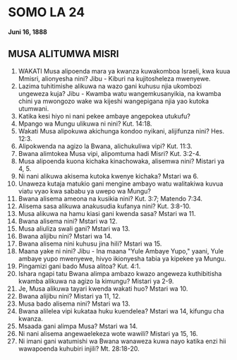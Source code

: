 # SOMO LA 24
**Juni 16, 1888**

## MUSA ALITUMWA MISRI

1. WAKATI Musa alipoenda mara ya kwanza kuwakomboa Israeli, kwa kuua Mmisri, alionyesha nini? Jibu - Kiburi na kujitosheleza mwenyewe.
2. Lazima tuhitimishe alikuwa na wazo gani kuhusu njia ukombozi ungeweza kuja? Jibu - Kwamba watu wangemkusanyikia, na kwamba chini ya mwongozo wake wa kijeshi wangepigana njia yao kutoka utumwani.
3. Katika kesi hiyo ni nani pekee ambaye angepokea utukufu?
4. Mpango wa Mungu ulikuwa ni nini? Kut. 14:18.
5. Wakati Musa alipokuwa akichunga kondoo nyikani, alijifunza nini? Hes. 12:3.
6. Alipokwenda na agizo la Bwana, alichukuliwa vipi? Kut. 11:3.
7. Bwana alimtokea Musa vipi, alipomtuma hadi Misri? Kut. 3:2-4.
8. Musa alipoenda kuona kichaka kinachowaka, alisemwa nini? Mistari ya 4, 5.
9. Ni nani alikuwa akisema kutoka kwenye kichaka? Mstari wa 6.
10. Unaweza kutaja matukio gani mengine ambayo watu walitakiwa kuvua viatu vyao kwa sababu ya uwepo wa Mungu?
11. Bwana alisema ameona na kusikia nini? Kut. 3:7; Matendo 7:34.
12. Alisema sasa alikuwa anakusudia kufanya nini? Kut. 3:8-10.
13. Musa alikuwa na hamu kiasi gani kwenda sasa? Mstari wa 11.
14. Bwana alisema nini? Mstari wa 12.
15. Musa aliuliza swali gani? Mstari wa 13.
16. Bwana alijibu nini? Mstari wa 14.
17. Bwana alisema nini kuhusu jina hili? Mstari wa 15.
18. Maana yake ni nini? Jibu - Ina maana "Yule Ambaye Yupo," yaani, Yule ambaye yupo mwenyewe, hivyo ikionyesha tabia ya kipekee ya Mungu.
19. Pingamizi gani bado Musa alitoa? Kut. 4:1.
20. Ishara ngapi tatu Bwana alimpa ambazo kwazo angeweza kuthibitisha kwamba alikuwa na agizo la kimungu? Mistari ya 2-9.
21. Je, Musa alikuwa tayari kwenda wakati huo? Mstari wa 10.
22. Bwana alijibu nini? Mistari ya 11, 12.
23. Musa bado alisema nini? Mstari wa 13.
24. Bwana alilelea vipi kukataa huku kuendelea? Mstari wa 14, kifungu cha kwanza.
25. Msaada gani alimpa Musa? Mstari wa 14.
26. Ni nani alisema angewaelekeza wote wawili? Mistari ya 15, 16.
27. Ni imani gani watumishi wa Bwana wanaweza kuwa nayo katika enzi hii wawapoenda kuhubiri injili? Mt. 28:18-20.